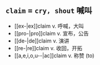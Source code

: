 ## `claim` = `cry, shout` 喊叫

- [[ex-|ex]]claim v. 呼喊，大叫
- [[pro-|pro]]claim v. 宣布，公告
- [[de-|de]]claim v. 演讲
- [[re-|re]]claim v. 收回，开拓
- [[a,e,i,o,u--|ac]]claim v. 称赞 (to)